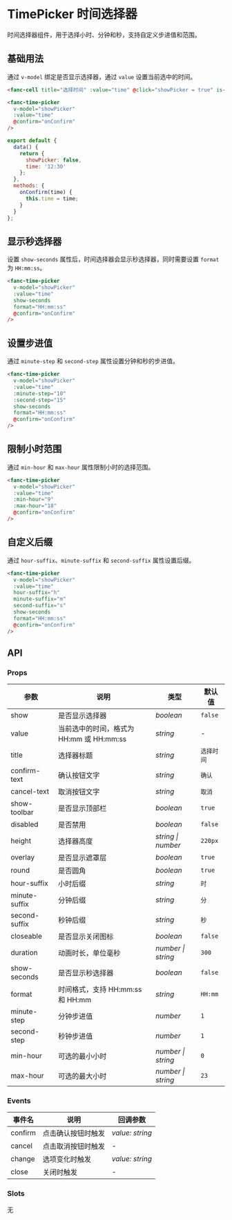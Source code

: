 # TimePicker 时间选择器

时间选择器组件，用于选择小时、分钟和秒，支持自定义步进值和范围。

## 基础用法

通过 `v-model` 绑定是否显示选择器，通过 `value` 设置当前选中的时间。

```html
<fanc-cell title="选择时间" :value="time" @click="showPicker = true" is-link />

<fanc-time-picker
  v-model="showPicker"
  :value="time"
  @confirm="onConfirm"
/>
```

```js
export default {
  data() {
    return {
      showPicker: false,
      time: '12:30'
    };
  },
  methods: {
    onConfirm(time) {
      this.time = time;
    }
  }
};
```

## 显示秒选择器

设置 `show-seconds` 属性后，时间选择器会显示秒选择器，同时需要设置 `format` 为 `HH:mm:ss`。

```html
<fanc-time-picker
  v-model="showPicker"
  :value="time"
  show-seconds
  format="HH:mm:ss"
  @confirm="onConfirm"
/>
```

## 设置步进值

通过 `minute-step` 和 `second-step` 属性设置分钟和秒的步进值。

```html
<fanc-time-picker
  v-model="showPicker"
  :value="time"
  :minute-step="10"
  :second-step="15"
  show-seconds
  format="HH:mm:ss"
  @confirm="onConfirm"
/>
```

## 限制小时范围

通过 `min-hour` 和 `max-hour` 属性限制小时的选择范围。

```html
<fanc-time-picker
  v-model="showPicker"
  :value="time"
  :min-hour="9"
  :max-hour="18"
  @confirm="onConfirm"
/>
```

## 自定义后缀

通过 `hour-suffix`、`minute-suffix` 和 `second-suffix` 属性设置后缀。

```html
<fanc-time-picker
  v-model="showPicker"
  :value="time"
  hour-suffix="h"
  minute-suffix="m"
  second-suffix="s"
  show-seconds
  format="HH:mm:ss"
  @confirm="onConfirm"
/>
```

## API

### Props

| 参数 | 说明 | 类型 | 默认值 |
| --- | --- | --- | --- |
| show | 是否显示选择器 | _boolean_ | `false` |
| value | 当前选中的时间，格式为 HH:mm 或 HH:mm:ss | _string_ | - |
| title | 选择器标题 | _string_ | `选择时间` |
| confirm-text | 确认按钮文字 | _string_ | `确认` |
| cancel-text | 取消按钮文字 | _string_ | `取消` |
| show-toolbar | 是否显示顶部栏 | _boolean_ | `true` |
| disabled | 是否禁用 | _boolean_ | `false` |
| height | 选择器高度 | _string \| number_ | `220px` |
| overlay | 是否显示遮罩层 | _boolean_ | `true` |
| round | 是否圆角 | _boolean_ | `true` |
| hour-suffix | 小时后缀 | _string_ | `时` |
| minute-suffix | 分钟后缀 | _string_ | `分` |
| second-suffix | 秒钟后缀 | _string_ | `秒` |
| closeable | 是否显示关闭图标 | _boolean_ | `false` |
| duration | 动画时长，单位毫秒 | _number \| string_ | `300` |
| show-seconds | 是否显示秒选择器 | _boolean_ | `false` |
| format | 时间格式，支持 HH:mm:ss 和 HH:mm | _string_ | `HH:mm` |
| minute-step | 分钟步进值 | _number_ | `1` |
| second-step | 秒钟步进值 | _number_ | `1` |
| min-hour | 可选的最小小时 | _number \| string_ | `0` |
| max-hour | 可选的最大小时 | _number \| string_ | `23` |

### Events

| 事件名 | 说明 | 回调参数 |
| --- | --- | --- |
| confirm | 点击确认按钮时触发 | _value: string_ |
| cancel | 点击取消按钮时触发 | - |
| change | 选项变化时触发 | _value: string_ |
| close | 关闭时触发 | - |

### Slots

无 